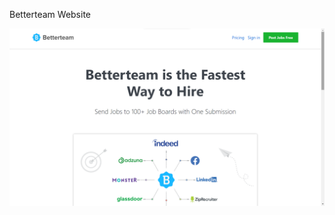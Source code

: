 Betterteam Website

![betterteam-project-screenshot](https://raw.githubusercontent.com/sugith10/images/main/projects/betterteam-screenshot.png)
